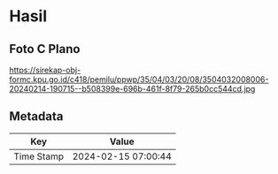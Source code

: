 # Hasil

## Foto C Plano

https://sirekap-obj-formc.kpu.go.id/c418/pemilu/ppwp/35/04/03/20/08/3504032008006-20240214-190715--b508399e-696b-461f-8f79-265b0cc544cd.jpg


## Metadata

| Key        | Value               |
| ---------- | ------------------- |
| Time Stamp | 2024-02-15 07:00:44 |



